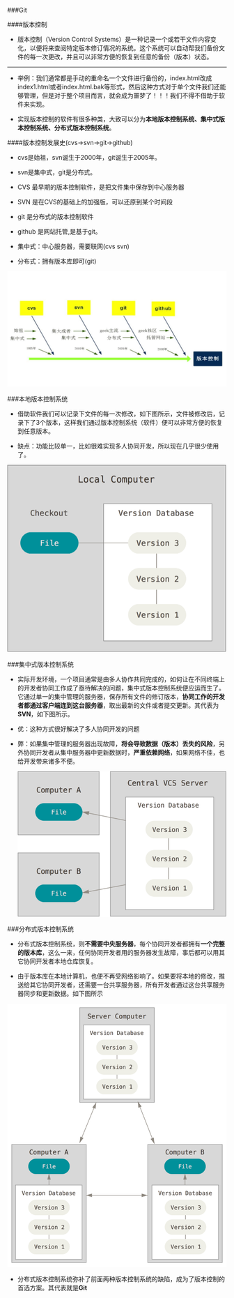 ###Git

####版本控制

 * 版本控制（Version Control Systems）是一种记录一个或若干文件内容变化，以便将来查阅特定版本修订情况的系统。这个系统可以自动帮我们备份文件的每一次更改，并且可以非常方便的恢复到任意的备份（版本）状态。
 ****
  * 举例：我们通常都是手动的重命名一个文件进行备份的，index.html改成index1.html或者index.html.bak等形式，然后这种方式对于单个文件我们还能够管理，但是对于整个项目而言，就会成为噩梦了！！！我们不得不借助于软件来实现。
  
  
 * 实现版本控制的软件有很多种类，大致可以分为**本地版本控制系统、集中式版本控制系统、分布式版本控制系统**。 

####版本控制发展史(cvs->svn->git->github)

* cvs是始祖，svn诞生于2000年，git诞生于2005年。

* svn是集中式，git是分布式。

* CVS 最早期的版本控制软件，是把文件集中保存到中心服务器

* SVN 是在CVS的基础上的加强版，可以还原到某个时间段

* git 是分布式的版本控制软件

* github 是网站托管,是基于git。

* 集中式：中心服务器，需要联网(cvs svn)

* 分布式：拥有版本库即可(git)


![](/assets/59759b6f0001e85612800720.jpg)


###本地版本控制系统

 * 借助软件我们可以记录下文件的每一次修改，如下图所示，文件被修改后，记录下了3个版本，这样我们通过版本控制系统（软件）便可以非常方便的恢复到任意版本。
 
 * 缺点：功能比较单一，比如很难实现多人协同开发，所以现在几乎很少使用了。
 
  ![](/assets/local1.png)
 
 ###集中式版本控制系统
 
  * 实际开发环境，一个项目通常是由多人协作共同完成的，如何让在不同终端上的开发者协同工作成了亟待解决的问题，集中式版本控制系统便应运而生了。它通过单一的集中管理的服务器，保存所有文件的修订版本，**协同工作的开发者都通过客户端连到这台服务器**，取出最新的文件或者提交更新。其代表为**SVN**，如下图所示。
  
  * 优：这种方式很好解决了多人协同开发的问题
  
  * 弊：如果集中管理的服务器出现故障，**将会导致数据（版本）丢失的风险**，另外协同开发者从集中服务器中更新数据时，**严重依赖网络**，如果网络不佳，也给开发带来诸多不便。 
  
    ![](/assets/local2.png)
    
###分布式版本控制系统

 * 分布式版本控制系统，则****不需要中央服务器****，每个协同开发者都拥有**一个完整的版本库**，这么一来，任何协同开发者用的服务器发生故障，事后都可以用其它协同开发者本地仓库恢复。
 
 * 由于版本库在本地计算机，也便不再受网络影响了。如果要将本地的修改，推送给其它协同开发者，还需要一台共享服务器，所有开发者通过这台共享服务器同步和更新数据。如下图所示
 
 ![](/assets/local3.png)
 
 * 分布式版本控制系统弥补了前面两种版本控制系统的缺陷，成为了版本控制的首选方案。其代表就是**Git**